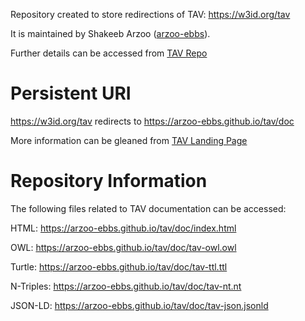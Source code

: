 Repository created to store redirections of TAV: https://w3id.org/tav </br>

It is maintained by Shakeeb Arzoo ([arzoo-ebbs](https://github.com/arzoo-ebbs)). </br>

Further details can be accessed from [TAV Repo](https://arzoo-ebbs.github.io/tav) </br>


# Persistent URI

https://w3id.org/tav redirects to https://arzoo-ebbs.github.io/tav/doc

More information can be gleaned from [TAV Landing Page](https://arzoo-ebbs.github.io/tav) <br/>

# Repository Information

The following files related to TAV documentation can be accessed:

HTML: https://arzoo-ebbs.github.io/tav/doc/index.html   </br>

OWL: https://arzoo-ebbs.github.io/tav/doc/tav-owl.owl  </br>

Turtle: https://arzoo-ebbs.github.io/tav/doc/tav-ttl.ttl  </br>

N-Triples: https://arzoo-ebbs.github.io/tav/doc/tav-nt.nt  </br>

JSON-LD: https://arzoo-ebbs.github.io/tav/doc/tav-json.jsonld
